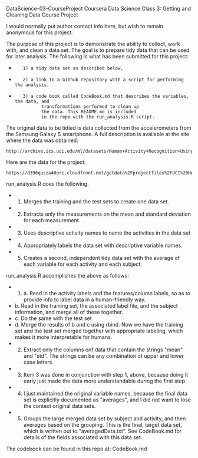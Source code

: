 DataScience-03-CourseProject
Coursera Data Science Class 3:  Getting and Cleaning Data
Course Project

I would normally put author contact info here, but wish to remain
anonymous for this project.

The purpose of this project is to demonstrate the ability to collect, work 
with, and clean a data set. The goal is to prepare tidy data that can be 
used for later analysis. The following is what has been submitted for this
project:

*        1) a tidy data set as described below, 
*        2) a link to a Github repository with a script for performing the analysis, 
*        3) a code book called CodeBook.md that describes the variables, the data, and  
                transformations performed to clean up 
                the data. This README.md is included
                in the repo with the run_analysis.R script.  

The original data to be tidied is data collected 
from the accelerometers from the Samsung Galaxy S smartphone. A full description 
is available at the site where the data was obtained: 
        
    http://archive.ics.uci.edu/ml/datasets/Human+Activity+Recognition+Using+Smartphones 

Here are the data for the project: 
        
    https://d396qusza40orc.cloudfront.net/getdata%2Fprojectfiles%2FUCI%20HAR%20Dataset.zip 

run_analysis.R does the following. 

* 1.  Merges the training and the test sets to create one data set.
* 2.  Extracts only the measurements on the mean and standard deviation for 
    each measurement. 
* 3.  Uses descriptive activity names to name the activities in the data set
* 4.  Appropriately labels the data set with descriptive variable names. 
* 5.  Creates a second, independent tidy data set with the average of each 
    variable for each activity and each subject.

run_analysis.R accomplishes the above as follows:
* 1.  a.  Read in the activity labels and the features/column labels, so as to 
        provide info to label data in a human-friendly way.
*    b.  Read in the training set, the associated label file, and the subject 
        information, and merge all of these together.
*    c.  Do the same with the test set
*    d.  Merge the results of b and c using rbind.  Now we have the training
        set and the test set merged together with appropriate labeling, which
        makes it more interpretable for humans.
* 2.  Extract only the columns onf data that contain the strings "mean" and "std".
    The strings can be any combination of upper and lower case letters.
* 3.  Item 3 was done in conjunction with step 1, above, because doing it early
    just made the data more understandable during the first step.
* 4.  I just maintained the original variable names, because the final data set
    is explicitly documented as "averages", and I did not want to lose the context
    original data sets.
* 5.  Groups the large merged data set by subject and activity, and then averages
    based on the grouping.  This is the final, target data set, which is written
    out to "averagedData.txt".  See CodeBook.md for details of the fields
    associated with this data set.
  
The codebook can be found in this repo at:  CodeBook.md

